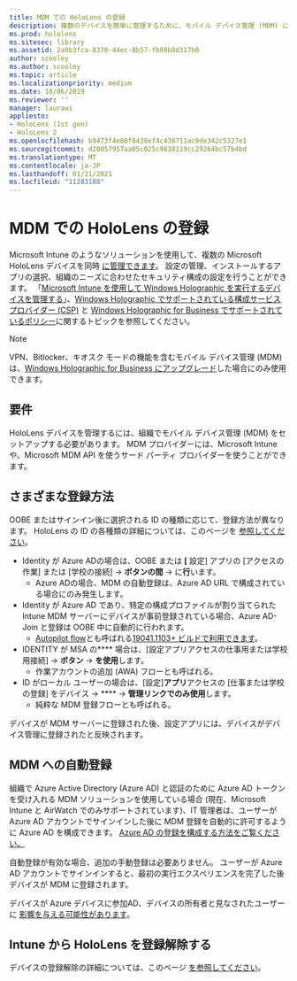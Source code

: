 ```yaml
---
title: MDM での HoloLens の登録
description: 複数のデバイスを簡単に管理するために、モバイル デバイス管理 (MDM) に HoloLens を登録する方法について説明します。
ms.prod: hololens
ms.sitesec: library
ms.assetid: 2a9b3fca-8370-44ec-8b57-fb98b8d317b0
author: scooley
ms.author: scooley
ms.topic: article
ms.localizationpriority: medium
ms.date: 10/06/2019
ms.reviewer: ''
manager: laurawi
appliesto:
- HoloLens (1st gen)
- HoloLens 2
ms.openlocfilehash: b9473f4e80f6438ef4c438711ac0de342c5327e1
ms.sourcegitcommit: d20057957aa05c025c9838119cc29264bc57b4bd
ms.translationtype: MT
ms.contentlocale: ja-JP
ms.lasthandoff: 01/21/2021
ms.locfileid: "11283188"
---
```

# MDM での HoloLens の登録

Microsoft Intune のようなソリューションを使用して、複数の Microsoft HoloLens デバイスを同時 [に管理できます](https://docs.microsoft.com/intune/windows-holographic-for-business)。 設定の管理、インストールするアプリの選択、組織のニーズに合わせたセキュリティ構成の設定を行うことができます。 「[Microsoft Intune を使用して Windows Holographic を実行するデバイスを管理する](https://docs.microsoft.com/intune/windows-holographic-for-business)」、[Windows Holographic でサポートされている構成サービス プロバイダー (CSP)](https://msdn.microsoft.com/windows/hardware/commercialize/customize/mdm/configuration-service-provider-reference#hololens) と [Windows Holographic for Business でサポートされているポリシー](https://msdn.microsoft.com/windows/hardware/commercialize/customize/mdm/policy-configuration-service-provider#hololenspolicies)に関するトピックを参照してください。

> [!NOTE]
> VPN、Bitlocker、キオスク モードの機能を含むモバイル デバイス管理 (MDM) は、[Windows Holographic for Business にアップグレード](hololens1-upgrade-enterprise.md)した場合にのみ使用できます。

## 要件

 HoloLens デバイスを管理するには、組織でモバイル デバイス管理 (MDM) をセットアップする必要があります。 MDM プロバイダーには、Microsoft Intune や、Microsoft MDM API を使うサード パーティ プロバイダーを使うことができます。
 
## さまざまな登録方法

OOBE またはサインイン後に選択される ID の種類に応じて、登録方法が異なります。 HoloLens の ID の各種類の詳細については、このページを [参照してください](hololens-identity.md)。

- Identity が Azure ADの場合は、OOBE または **[** 設定] アプリの [アクセスの作業] または [学校の接続]  ->  **ボタンの間**  ->  に**行**います。
    - Azure ADの場合、MDM の自動登録は、Azure AD URL で構成されている場合にのみ発生します。
- Identity が Azure AD であり、特定の構成プロファイルが割り当てられた Intune MDM サーバーにデバイスが事前登録されている場合、Azure AD-Join と登録は OOBE 中に自動的に行われます。
    - [Autopilot flow](hololens2-autopilot.md)とも呼ばれる[19041.1103+ ビルドで利用できます](hololens-release-notes.md#windows-holographic-version-2004)。
- IDENTITY が MSA の**** 場合は、[設定アプリアクセスの仕事用または学校用接続]  ->  **ボタン**  ->  **を使用**します。
    - 作業アカウントの追加 (AWA) フローとも呼ばれる。
- ID がローカル ユーザーの場合は、[設定]**アプリ**アクセスの [仕事または学校の登録] をデバイス  ->  ****  ->  **管理リンクでのみ使用**します。
    - 純粋な MDM 登録フローとも呼ばれる。

デバイスが MDM サーバーに登録された後、設定アプリには、デバイスがデバイス管理に登録されたと反映されます。

## MDM への自動登録

組織で Azure Active Directory (Azure AD) と認証のために Azure AD トークンを受け入れる MDM ソリューションを使用している場合 (現在、Microsoft Intune と AirWatch でのみサポートされています)、IT 管理者は、ユーザーが Azure AD アカウントでサインインした後に MDM 登録を自動的に許可するように Azure AD を構成できます。 [Azure AD の登録を構成する方法をご覧ください。](https://docs.microsoft.com/mem/intune/enrollment/windows-enroll#enable-windows-10-automatic-enrollment)

自動登録が有効な場合、追加の手動登録は必要ありません。 ユーザーが Azure AD アカウントでサインインすると、最初の実行エクスペリエンスを完了した後デバイスが MDM に登録されます。

デバイスが Azure デバイスに参加AD、デバイスの所有者と見なされたユーザーに [影響を与える可能性があります](security-adminless-os.md#device-owner)。

## Intune から HoloLens を登録解除する

デバイスの登録解除の詳細については、このページ [を参照してください](https://docs.microsoft.com/windows/client-management/mdm/disconnecting-from-mdm-unenrollment)。 
